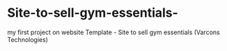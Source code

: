 # Site-to-sell-gym-essentials-
my first project on website Template - Site to sell gym essentials (Varcons Technologies)
